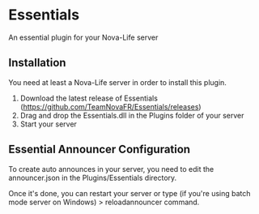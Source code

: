 # Essentials
An essential plugin for your Nova-Life server

## Installation
You need at least a Nova-Life server in order to install this plugin.

1. Download the latest release of Essentials (https://github.com/TeamNovaFR/Essentials/releases)
2. Drag and drop the Essentials.dll in the Plugins folder of your server
3. Start your server


## Essential Announcer Configuration
To create auto announces in your server, you need to edit the announcer.json in the Plugins/Essentials directory.

Once it's done, you can restart your server or type (if you're using batch mode server on Windows) > reloadannouncer command.
